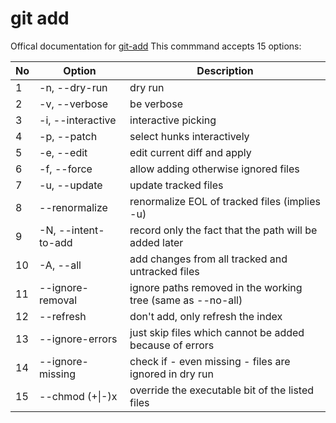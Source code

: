 git add
===

Offical documentation for [git-add](https://git-scm.com/docs/git-add/2.20.1)
This commmand accepts 15 options:


| No | Option | Description |
| -- | ------- | ----------- |
| 1 | -n, --dry-run | dry run |
| 2 | -v, --verbose | be verbose |
| 3 | -i, --interactive | interactive picking |
| 4 | -p, --patch | select hunks interactively |
| 5 | -e, --edit | edit current diff and apply |
| 6 | -f, --force | allow adding otherwise ignored files |
| 7 | -u, --update | update tracked files |
| 8 | --renormalize | renormalize EOL of tracked files (implies -u) |
| 9 | -N, --intent-to-add | record only the fact that the path will be added later |
| 10 | -A, --all | add changes from all tracked and untracked files |
| 11 | --ignore-removal | ignore paths removed in the working tree (same as --no-all) |
| 12 | --refresh | don't add, only refresh the index |
| 13 | --ignore-errors | just skip files which cannot be added because of errors |
| 14 | --ignore-missing | check if - even missing - files are ignored in dry run |
| 15 | --chmod (+\|-)x | override the executable bit of the listed files |




